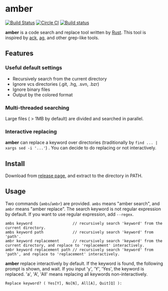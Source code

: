 # amber

[![Build Status](https://travis-ci.org/dalance/amber.svg?branch=master)](https://travis-ci.org/dalance/amber)
[![Circle CI](https://circleci.com/gh/dalance/amber.svg?style=svg)](https://circleci.com/gh/dalance/amber)
[![Build status](https://ci.appveyor.com/api/projects/status/o9n724jsag41gcre?svg=true)](https://ci.appveyor.com/project/dalance/amber)

**amber** is a code search and replace tool written by [Rust](https://www.rust-lang.org/). 
This tool is inspired by [ack](http://beyondgrep.com/), 
[ag](https://github.com/ggreer/the_silver_searcher), and other grep-like tools.

## Features

### Useful default settings
- Recursively search from the current directory
- Ignore vcs directories (.git, .hg, .svn, .bzr)
- Ignore binary files
- Output by the colored format

### Multi-threaded searching
Large files ( > 1MB by default) are divided and searched in parallel.

### Interactive replacing
**amber** can replace a keyword over directories (traditionally by `find ... | xargs sed -i '...'`) . 
You can decide to do replacing or not interactively.

## Install
Download from [release page](https://github.com/dalance/amber/releases/latest), and extract to the directory in PATH.

## Usage
Two commands (`ambs`/`ambr`) are provided. `ambs` means "amber search", and `ambr` means "amber replace".
The search keyword is not regular expression by default. If you want to use regular expression, add `--regex`.

```
ambs keyword                  // recursively search 'keyword' from the current directory. 
ambs keyword path             // recursively search 'keyword' from 'path'.
ambr keyword replacement      // recursively search 'keyword' from the current directory, and replace to 'replacement' interactively.
ambr keyword replacement path // recursively search 'keyword' from 'path', and replace to 'replacement' interactively.
```

**amber** replace interactively by default. If the keyword is found, the following prompt is shown, and wait.
If you input 'y', 'Y', 'Yes', the keyword is replaced. 'a', 'A', 'All' means replacing all keywords non-interactively.

```
Replace keyword? ( Yes[Y], No[N], All[A], Quit[Q] ):
```